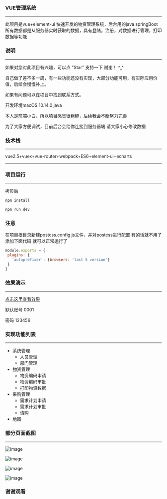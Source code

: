 ### VUE管理系统

---

此项目是vue+element-ui 快速开发的物资管理系统，后台用的java springBoot 所有数据都是从服务器实时获取的数据，具有登陆，注册，对数据进行管理，打印数据等功能



### 说明

---

如果对您对此项目有兴趣，可以点 "Star" 支持一下 谢谢！ ^_^

自己做了差不多一周，有一些功能还没有实现，大部分功能可用，有实际应用价值，后续会慢慢补上。

如果有问题可以在项目中找到联系方式。

开发环境macOS 10.14.0   java

本人是前端小白，所以项目感觉很粗糙，后续我会不断努力完善

为了大家方便调试，目前后台会给你连接到服务器端 请大家小心修改数据



### 技术栈

---

vue2.5+vuex+vue-router+webpack+ES6+element-ui+echarts

---



### 项目运行

---



拷贝后

~~~javascript
npm install

npm run dev
~~~

### 注意
 在项目根目录新建postcss.config.js文件，并对postcss进行配置 有的话就不用了
 添加下面代码  就可以正常运行了
 
 ~~~javascript
 module.exports = { 
  plugins: { 
    'autoprefixer': {browsers: 'last 5 version'} 
  } 
}
~~~


### 效果演示

---


[点击这里查看效果](http://www.guojiayu.vip:8080/materils_v2.0/#/)



默认账号 0001 

密码 123456



### 实现功能列表

---

* 系统管理
  - 人员管理
  - 部门管理
* 物资管理
  - 物资编码申请
  - 物资编码审批
  - 打印物资数据
* 采购管理
  - 需求计划申请
  - 需求计划审批
  - 请购
* 地图



### 部分页面截图

---
![image](https://github.com/guojiayu01/Material/blob/master/images/1.png) 

![image](https://github.com/guojiayu01/Material/blob/master/images/2.png) 

![image](https://github.com/guojiayu01/Material/blob/master/images/3.png) 

![image](https://github.com/guojiayu01/Material/blob/master/images/4.png) 









### 谢谢观看

